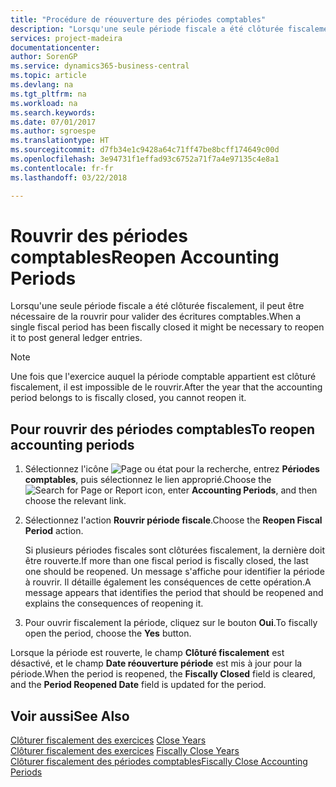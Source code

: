 ```yaml
---
title: "Procédure de réouverture des périodes comptables"
description: "Lorsqu'une seule période fiscale a été clôturée fiscalement, il peut être nécessaire de la rouvrir pour valider des écritures comptables."
services: project-madeira
documentationcenter: 
author: SorenGP
ms.service: dynamics365-business-central
ms.topic: article
ms.devlang: na
ms.tgt_pltfrm: na
ms.workload: na
ms.search.keywords: 
ms.date: 07/01/2017
ms.author: sgroespe
ms.translationtype: HT
ms.sourcegitcommit: d7fb34e1c9428a64c71ff47be8bcff174649c00d
ms.openlocfilehash: 3e94731f1effad93c6752a71f7a4e97135c4e8a1
ms.contentlocale: fr-fr
ms.lasthandoff: 03/22/2018

---
```

# <a name="reopen-accounting-periods"></a><span data-ttu-id="a585a-103">Rouvrir des périodes comptables</span><span class="sxs-lookup"><span data-stu-id="a585a-103">Reopen Accounting Periods</span></span>
<span data-ttu-id="a585a-104">Lorsqu'une seule période fiscale a été clôturée fiscalement, il peut être nécessaire de la rouvrir pour valider des écritures comptables.</span><span class="sxs-lookup"><span data-stu-id="a585a-104">When a single fiscal period has been fiscally closed it might be necessary to reopen it to post general ledger entries.</span></span>  

> [!NOTE]  
>  <span data-ttu-id="a585a-105">Une fois que l'exercice auquel la période comptable appartient est clôturé fiscalement, il est impossible de le rouvrir.</span><span class="sxs-lookup"><span data-stu-id="a585a-105">After the year that the accounting period belongs to is fiscally closed, you cannot reopen it.</span></span>  

## <a name="to-reopen-accounting-periods"></a><span data-ttu-id="a585a-106">Pour rouvrir des périodes comptables</span><span class="sxs-lookup"><span data-stu-id="a585a-106">To reopen accounting periods</span></span>  

1.  <span data-ttu-id="a585a-107">Sélectionnez l'icône ![Page ou état pour la recherche](../../media/ui-search/search_small.png "Page ou état pour la recherche"), entrez **Périodes comptables**, puis sélectionnez le lien approprié.</span><span class="sxs-lookup"><span data-stu-id="a585a-107">Choose the ![Search for Page or Report](../../media/ui-search/search_small.png "Search for Page or Report icon") icon, enter **Accounting Periods**, and then choose the relevant link.</span></span>  
2.  <span data-ttu-id="a585a-108">Sélectionnez l'action **Rouvrir période fiscale**.</span><span class="sxs-lookup"><span data-stu-id="a585a-108">Choose the **Reopen Fiscal Period** action.</span></span>  

    <span data-ttu-id="a585a-109">Si plusieurs périodes fiscales sont clôturées fiscalement, la dernière doit être rouverte.</span><span class="sxs-lookup"><span data-stu-id="a585a-109">If more than one fiscal period is fiscally closed, the last one should be reopened.</span></span> <span data-ttu-id="a585a-110">Un message s'affiche pour identifier la période à rouvrir. Il détaille également les conséquences de cette opération.</span><span class="sxs-lookup"><span data-stu-id="a585a-110">A message appears that identifies the period that should be reopened and explains the consequences of reopening it.</span></span>  

3.  <span data-ttu-id="a585a-111">Pour ouvrir fiscalement la période, cliquez sur le bouton **Oui**.</span><span class="sxs-lookup"><span data-stu-id="a585a-111">To fiscally open the period, choose the **Yes** button.</span></span>  

<span data-ttu-id="a585a-112">Lorsque la période est rouverte, le champ **Clôturé fiscalement** est désactivé, et le champ **Date réouverture période** est mis à jour pour la période.</span><span class="sxs-lookup"><span data-stu-id="a585a-112">When the period is reopened, the **Fiscally Closed** field is cleared, and the **Period Reopened Date** field is updated for the period.</span></span>  

## <a name="see-also"></a><span data-ttu-id="a585a-113">Voir aussi</span><span class="sxs-lookup"><span data-stu-id="a585a-113">See Also</span></span>  
 <span data-ttu-id="a585a-114">[Clôturer fiscalement des exercices](how-to-close-years.md) </span><span class="sxs-lookup"><span data-stu-id="a585a-114">[Close Years](how-to-close-years.md) </span></span>  
 <span data-ttu-id="a585a-115">[Clôturer fiscalement des exercices](how-to-fiscally-close-years.md) </span><span class="sxs-lookup"><span data-stu-id="a585a-115">[Fiscally Close Years](how-to-fiscally-close-years.md) </span></span>  
 [<span data-ttu-id="a585a-116">Clôturer fiscalement des périodes comptables</span><span class="sxs-lookup"><span data-stu-id="a585a-116">Fiscally Close Accounting Periods</span></span>](how-to-fiscally-close-accounting-periods.md)

